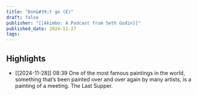 ```yaml
---
title: "Don&#39;t go (E)"
draft: false
publisher: "[[Akimbo: A Podcast from Seth Godin]]"
published_date: 2024-11-27
tags:
---
```



## Highlights
* [[2024-11-28]] 08:39  One of the most famous paintings in the world, something that’s been painted over and over again by many artists, is a painting of a meeting. The Last Supper.

